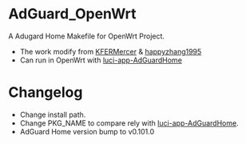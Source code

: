 # AdGuard_OpenWrt
A Adugard Home Makefile for OpenWrt Project.

- The work modify from [KFERMercer](https://github.com/KFERMercer/openwrt-adguardhome) & [happyzhang1995](https://github.com/happyzhang1995/openwrt-adguardhome)
- Can run in OpenWrt with [luci-app-AdGuardHome](https://github.com/happyzhang1995/luci-app-adguardhome)

# Changelog
- Change install path.
- Change PKG_NAME to compare rely with [luci-app-AdGuardHome](https://github.com/happyzhang1995/luci-app-adguardhome).
- AdGuard Home version bump to v0.101.0
